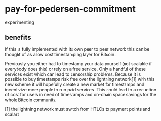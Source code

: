 # pay-for-pedersen-commitment
experimenting 

## benefits

If this is fully implemented with its own peer to peer network this can be thought of as a low cost timestamping layer for Bitcoin.

Previously you either had to timestamp your data yourself (not scalable if everybody does this) or rely on a free service. Only a handful of these services exist which can lead to censorship problems. Because it is possible to buy timestamps risk free over the lightning network[1] with this new scheme it will hopefully create a new market for timestamps and incentivize more people to run paid services. This could lead to a reduction of cost for users in need of timestamps and on-chain space savings for the whole Bitcoin community.



[1] the lightning network must switch from HTLCs to payment points and scalars
 
